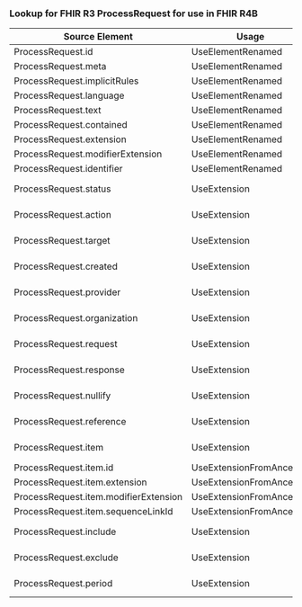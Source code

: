 ### Lookup for FHIR R3 ProcessRequest for use in FHIR R4B

| Source Element | Usage | Target |
| -------------- | ----- | ------ |
| ProcessRequest.id | UseElementRenamed | Task.id |
| ProcessRequest.meta | UseElementRenamed | Task.meta |
| ProcessRequest.implicitRules | UseElementRenamed | Task.implicitRules |
| ProcessRequest.language | UseElementRenamed | Task.language |
| ProcessRequest.text | UseElementRenamed | Task.text |
| ProcessRequest.contained | UseElementRenamed | Task.contained |
| ProcessRequest.extension | UseElementRenamed | Task.extension |
| ProcessRequest.modifierExtension | UseElementRenamed | Task.modifierExtension |
| ProcessRequest.identifier | UseElementRenamed | Task.identifier |
| ProcessRequest.status | UseExtension | http://hl7.org/fhir/3.0/StructureDefinition/extension-ProcessRequest.status |
| ProcessRequest.action | UseExtension | http://hl7.org/fhir/3.0/StructureDefinition/extension-ProcessRequest.action |
| ProcessRequest.target | UseExtension | http://hl7.org/fhir/3.0/StructureDefinition/extension-ProcessRequest.target |
| ProcessRequest.created | UseExtension | http://hl7.org/fhir/3.0/StructureDefinition/extension-ProcessRequest.created |
| ProcessRequest.provider | UseExtension | http://hl7.org/fhir/3.0/StructureDefinition/extension-ProcessRequest.provider |
| ProcessRequest.organization | UseExtension | http://hl7.org/fhir/3.0/StructureDefinition/extension-ProcessRequest.organization |
| ProcessRequest.request | UseExtension | http://hl7.org/fhir/3.0/StructureDefinition/extension-ProcessRequest.request |
| ProcessRequest.response | UseExtension | http://hl7.org/fhir/3.0/StructureDefinition/extension-ProcessRequest.response |
| ProcessRequest.nullify | UseExtension | http://hl7.org/fhir/3.0/StructureDefinition/extension-ProcessRequest.nullify |
| ProcessRequest.reference | UseExtension | http://hl7.org/fhir/3.0/StructureDefinition/extension-ProcessRequest.reference |
| ProcessRequest.item | UseExtension | http://hl7.org/fhir/3.0/StructureDefinition/extension-ProcessRequest.item |
| ProcessRequest.item.id | UseExtensionFromAncestor | - |
| ProcessRequest.item.extension | UseExtensionFromAncestor | - |
| ProcessRequest.item.modifierExtension | UseExtensionFromAncestor | - |
| ProcessRequest.item.sequenceLinkId | UseExtensionFromAncestor | - |
| ProcessRequest.include | UseExtension | http://hl7.org/fhir/3.0/StructureDefinition/extension-ProcessRequest.include |
| ProcessRequest.exclude | UseExtension | http://hl7.org/fhir/3.0/StructureDefinition/extension-ProcessRequest.exclude |
| ProcessRequest.period | UseExtension | http://hl7.org/fhir/3.0/StructureDefinition/extension-ProcessRequest.period |
